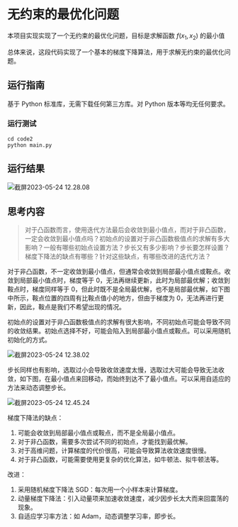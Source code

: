 # 无约束的最优化问题

本项目实现实现了一个无约束的最优化问题，目标是求解函数 $f(x_1, x_2)$ 的最小值

总体来说，这段代码实现了一个基本的梯度下降算法，用于求解无约束的最优化问题。

## 运行指南

基于 Python 标准库，无需下载任何第三方库。对 Python 版本等均无任何要求。

### 运行测试

```shell
cd code2
python main.py
```

## 运行结果

![截屏2023-05-24 12.28.08](https://lei-1306809548.cos.ap-shanghai.myqcloud.com/Obsidian/%E6%88%AA%E5%B1%8F2023-05-24%2012.28.08.png)

## 思考内容

> 对于凸函数而言，使用迭代方法最后会收敛到最小值点，而对于非凸函数，一定会收敛到最小值点吗？初始点的设置对于非凸函数极值点的求解有多大影响？一般有哪些初始点设置方法？步长又有多少影响？步长要怎样设置？梯度下降法的缺点有哪些？针对这些缺点，有哪些改进的迭代方法？

对于非凸函数，不一定收敛到最小值点，但通常会收敛到局部最小值点或鞍点。收敛到局部最小值点时，梯度等于 0，无法再继续更新，此时为局部最优解；收敛到鞍点时，梯度同样等于 0，但此时既不是全局最优解，也不是局部最优解，如下图中所示，鞍点位置的四周有比鞍点值小的地方，但由于梯度为 0，无法再进行更新，因此，鞍点是我们不希望出现的情况。

初始点的设置对于非凸函数极值点的求解有很大影响，不同初始点可能会导致不同的收敛结果。初始点选择不好，可能会陷入到局部最小值点或鞍点。可以采用随机初始化的方式。

![截屏2023-05-24 12.38.02](https://lei-1306809548.cos.ap-shanghai.myqcloud.com/Obsidian/%E6%88%AA%E5%B1%8F2023-05-24%2012.38.02.png)

步长同样也有影响，选取过小会导致收敛速度太慢，选取过大可能会导致无法收敛，如下图，在最小值点来回移动，而始终到达不了最小值点。可以采用自适应的方法来动态调整步长。

![截屏2023-05-24 12.45.24](https://lei-1306809548.cos.ap-shanghai.myqcloud.com/Obsidian/%E6%88%AA%E5%B1%8F2023-05-24%2012.45.24.png)

梯度下降法的缺点：

1. 可能会收敛到局部最小值点或鞍点，而不是全局最小值点。
2. 对于非凸函数，需要多次尝试不同的初始点，才能找到最优解。
3. 对于高维问题，计算梯度的代价很高，可能会导致算法收敛速度很慢。
4. 对于非凸函数，可能需要使用更复杂的优化算法，如牛顿法、拟牛顿法等。

改进：

1. 采用随机梯度下降法 SGD：每次用一个小样本来计算梯度。
2. 动量梯度下降法：引入动量项来加速收敛速度，减少因步长太大而来回震荡的现象。
3. 自适应学习率方法：如 Adam，动态调整学习率，即步长。